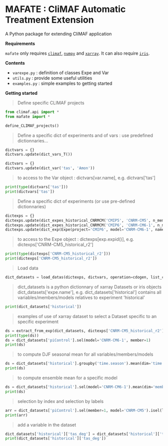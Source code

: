 # MAFATE : CliMAF Automatic Treatment Extension

A Python package for extending CliMAF application

**Requirements**

`mafate` only requires [`climaf`](http://climaf.readthedocs.org), [`numpy`](http://numpy.org) and [`xarray`](http://xarray.pydata.org).
It can also require [`iris`](https://scitools.org.uk/iris/docs/latest).

**Contents**

* `varexpe.py` : definition of classes Expe and Var
* `utils.py` : provide some useful utilities
* `examples.py` : simple examples to getting started

**Getting started**

> Define specific CLIMAF projects
```python
from climaf.api import *
from mafate import *

define_CLIMAF_projects()
```

> Define a specific dict of experiments and of vars : use predefined dictionnaries...
```python
dictvars = {}
dictvars.update(dict_vars_T())

dictvars = {}
dictvars.update(dict_var('tas', 'Amon'))
```

> to access to the Var object : dictvars[var.name], e.g. dictvars['tas']
```python
print(type(dictvars['tas']))
print(dictvars['tas'])
```

> Define a specific dict of experiments (or use pre-defined dictionnaries)
```python
dictexps = {}
dictexps.update(dict_expes_historical_CNRMCM('CMIP5', 'CNRM-CM5', n_member=3, ybeg=1981, yend=2010, yend_piControl=2349))
dictexps.update(dict_expes_historical_CNRMCM('CMIP6', 'CNRM-CM6-1', n_member=3, ybeg=1981, yend=2010, yend_piControl=2349))
dictexps.update(dict_exp(Expe(project='CMIP6', model='CNRM-CM6-1', name='expo-2xCO2', number=1, adds=dict(root='/cnrm/amacs/USERS/stmartin/DATA'), ybeg=1850, yend=1879)))
```

> to access to the Expe object : dictexps[exp.expid()], e.g. dictexps['CNRM-CM5_historical_r2']
```python
print(type(dictexps['CNRM-CM5_historical_r2']))
print(dictexps['CNRM-CM5_historical_r2'])
```

> Load data
```python
dict_datasets = load_datas(dictexps, dictvars, operation=cdogen, list_cdops=['fldmean'], verbose=True)
```

> dict_datasets is a python dictionnary of xarray Datasets or iris objects
> dict_datasets['expe.name'], e.g. dict_datasets['historical'] contains all variables/members/models relatives to experiment 'historical'
```python
print(dict_datasets['historical'])
```

> examples of use of xarray dataset
> to select a Dataset specific to an specific experiment
```python
ds = extract_from_exp(dict_datasets, dictexps['CNRM-CM5_historical_r2'])
print(type(ds))
ds = dict_datasets['piControl'].sel(model='CNRM-CM6-1', member=1)
print(ds)
```

> to compute DJF seasonal mean for all variables/members/models
```python
ds = dict_datasets['historical'].groupby('time.season').mean(dim='time').sel(season='DJF')
print(ds)
```

> to compute ensemble mean for a specific model
```python
ds = dict_datasets['historical'].sel(model='CNRM-CM6-1').mean(dim='member')
print(ds)
```

> selection by index and selection by labels
```python
arr = dict_datasets['piControl'].sel(member=1, model='CNRM-CM5').isel(lon=0, lat=0, time=np.arange(0,10))['tas'].values
print(arr)
```

> add a variable in the dataset
```python
dict_datasets['historical']['tas_deg'] = dict_datasets['historical']['tas'] - 273.15
print(dict_datasets['historical']['tas_deg'])
```
